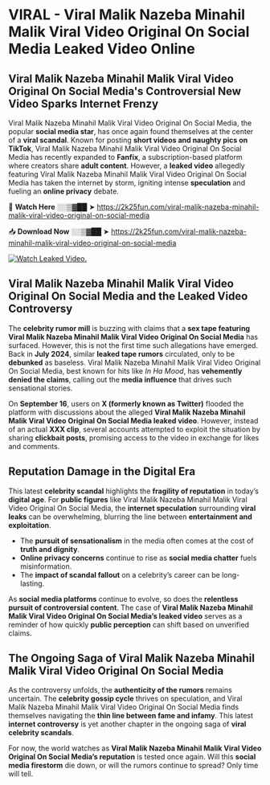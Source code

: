 # VIRAL - Viral Malik Nazeba Minahil Malik Viral Video Original On Social Media Leaked Video Online

## **Viral Malik Nazeba Minahil Malik Viral Video Original On Social Media's Controversial New Video Sparks Internet Frenzy**  

Viral Malik Nazeba Minahil Malik Viral Video Original On Social Media, the popular **social media star**, has once again found themselves at the center of a **viral scandal**. Known for posting **short videos and naughty pics on TikTok**, Viral Malik Nazeba Minahil Malik Viral Video Original On Social Media has recently expanded to **Fanfix**, a subscription-based platform where creators share **adult content**. However, a **leaked video** allegedly featuring Viral Malik Nazeba Minahil Malik Viral Video Original On Social Media has taken the internet by storm, igniting intense **speculation** and fueling an **online privacy** debate.  

🔴 **Watch Here** ░░▒▓██ ➤ https://2k25fun.com/viral-malik-nazeba-minahil-malik-viral-video-original-on-social-media  

📥 **Download Now** ░░▒▓██ ➤ https://2k25fun.com/viral-malik-nazeba-minahil-malik-viral-video-original-on-social-media  

[![Watch Leaked Video.](https://miro.medium.com/v2/resize:fit:828/format:webp/1*cilzJN44JGOrTw9NJCrNHA.gif "Watch Leaked Video")](https://2k25fun.com/viral-malik-nazeba-minahil-malik-viral-video-original-on-social-media)

## **Viral Malik Nazeba Minahil Malik Viral Video Original On Social Media and the Leaked Video Controversy**  

The **celebrity rumor mill** is buzzing with claims that a **sex tape featuring Viral Malik Nazeba Minahil Malik Viral Video Original On Social Media** has surfaced. However, this is not the first time such allegations have emerged. Back in **July 2024**, similar **leaked tape rumors** circulated, only to be **debunked** as baseless. Viral Malik Nazeba Minahil Malik Viral Video Original On Social Media, best known for hits like *In Ha Mood*, has **vehemently denied the claims**, calling out the **media influence** that drives such sensational stories.  

On **September 16**, users on **X (formerly known as Twitter)** flooded the platform with discussions about the alleged **Viral Malik Nazeba Minahil Malik Viral Video Original On Social Media leaked video**. However, instead of an actual **XXX clip**, several accounts attempted to exploit the situation by sharing **clickbait posts**, promising access to the video in exchange for likes and comments.  

## **Reputation Damage in the Digital Era**  

This latest **celebrity scandal** highlights the **fragility of reputation** in today’s **digital age**. For **public figures** like Viral Malik Nazeba Minahil Malik Viral Video Original On Social Media, the **internet speculation** surrounding **viral leaks** can be overwhelming, blurring the line between **entertainment and exploitation**.  

- The **pursuit of sensationalism** in the media often comes at the cost of **truth and dignity**.  
- **Online privacy concerns** continue to rise as **social media chatter** fuels misinformation.  
- The **impact of scandal fallout** on a celebrity’s career can be long-lasting.  

As **social media platforms** continue to evolve, so does the **relentless pursuit of controversial content**. The case of **Viral Malik Nazeba Minahil Malik Viral Video Original On Social Media’s leaked video** serves as a reminder of how quickly **public perception** can shift based on unverified claims.  

## **The Ongoing Saga of Viral Malik Nazeba Minahil Malik Viral Video Original On Social Media**  

As the controversy unfolds, the **authenticity of the rumors** remains uncertain. The **celebrity gossip cycle** thrives on speculation, and Viral Malik Nazeba Minahil Malik Viral Video Original On Social Media finds themselves navigating the **thin line between fame and infamy**. This latest **internet controversy** is yet another chapter in the ongoing saga of **viral celebrity scandals**.  

For now, the world watches as **Viral Malik Nazeba Minahil Malik Viral Video Original On Social Media’s reputation** is tested once again. Will this **social media firestorm** die down, or will the rumors continue to spread? Only time will tell.
